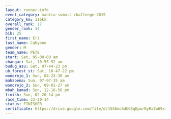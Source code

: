 ```yaml
---
layout: runner-info 
event_category: mantra-summit-challenge-2019 
category_km: 116km 
overall_rank: 17
gender_rank: 14
bib: 25
first_name: Eri
last_name: Cahyono
gender: M
team_name: PETE
start: Sat, 05-00-00 am
changar: Sat, 10-55-52 am
budug_asu: Sat, 07-44-23 pm
ub_forest_st: Sat, 10-47-22 pm
wonorejo_1: Sun, 04-23-30 am
mahapena: Sun, 07-07-35 am
wonorejo_2: Sun, 09-01-27 am
mbah_kamad: Sun, 12-16-50 pm
finish: Sun, 02-20-14 pm
race_time: 33-20-14
status: FINISHER
certificate: https://drive.google.com/file/d/1SS6mc6dU05qEpwrRyRaZw69x7wEtSDr-/view?usp=sharing
---
```

